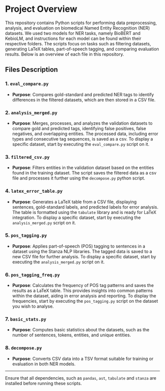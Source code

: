# Project Overview

This repository contains Python scripts for performing data preprocessing, analysis, and evaluation on biomedical Named Entity Recognition (NER) datasets. We used two models for NER tasks, namely BioBERT and KebioLM, and instructions for each model can be found within their respective folders. The scripts focus on tasks such as filtering datasets, generating LaTeX tables, part-of-speech tagging, and comparing evaluation results. Below is an overview of each file in this repository.

## Files Description

### 1. `eval_compare.py`
- **Purpose**: Compares gold-standard and predicted NER tags to identify differences in the filtered datasets, which are then stored in a CSV file.

### 2. `analysis_merged.py`
- **Purpose**: Merges, processes, and analyzes the validation datasets to compare gold and predicted tags, identifying false positives, false negatives, and overlapping entities. The processed data, including error types and consecutive tag sequences, is saved as a csv. To display a specific dataset, start by executing the `eval_compare.py` script on it.

### 3. `filtered_csv.py`
- **Purpose**: Filters entities in the validation dataset based on the entities found in the training dataset. The script saves the filtered data as a csv file and processes it further using the `decompose.py` python script.

### 4. `latex_error_table.py`
- **Purpose**: Generates a LaTeX table from a CSV file, displaying sentences, gold-standard labels, and predicted labels for error analysis. The table is formatted using the `tabulate` library and is ready for LaTeX integration. To display a specific dataset, start by executing the `analysis_merged.py` script on it.

### 5. `pos_tagging.py`
- **Purpose**: Applies part-of-speech (POS) tagging to sentences in a dataset using the Stanza NLP libraries. The tagged data is saved to a new CSV file for further analysis. To display a specific dataset, start by executing the `analysis_merged.py` script on it.

### 6. `pos_tagging_freq.py`
- **Purpose**: Calculates the frequency of POS tag patterns and saves the results as a LaTeX table. This provides insights into common patterns within the dataset, aiding in error analysis and reporting. To display the frequencies, start by executing the `pos_tagging.py` script on the dataset you wish to analyse.

### 7. `basic_stats.py`
- **Purpose**: Computes basic statistics about the datasets, such as the number of sentences, tokens, entities, and unique entities.

### 8. `decompose.py`
- **Purpose**: Converts CSV data into a TSV format suitable for training or evaluation in both NER models.

---

Ensure that all dependencies, such as `pandas`, `ast`, `tabulate` and `stanza` are installed before running these scripts.
